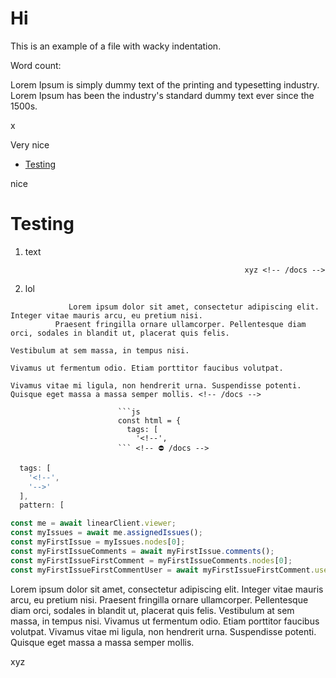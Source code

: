 # Hi

This is an example of a file with wacky indentation.

Word count: 

Lorem Ipsum is simply dummy text of the printing and typesetting industry. Lorem Ipsum has been the industry's standard dummy text ever since the 1500s.

<!-- docs x-->
x
<!-- /docs -->

Very nice

<!--- docs(TOC) foo={{ rad: 'orange' }} ------>
- [Testing](#testing)
<!-- /docs -->

<!-- docs {{functionNamex}} foo={{ rad: 'orange' }} ------>
nice
<!-- /docs -->

# Testing

1. text

    <!-- docs {{functionName}} foo={{ rad: 'yellow' }} -->
                                                        xyz <!-- /docs -->

2. lol


  <!-- docs lol -->
                 Lorem ipsum dolor sit amet, consectetur adipiscing elit. Integer vitae mauris arcu, eu pretium nisi.
              Praesent fringilla ornare ullamcorper. Pellentesque diam orci, sodales in blandit ut, placerat quis felis.
                                                                                                                                                                                                                                                                                                                                                                                                                                                                                                                                                                                                                                                                                                                                                                                                                                                                                                                                                                                                                                                                                                                                                                                                                                                                                                                                                                                                                                                                                                                                                                                                                                                                                                                                                                                                                                                                                                                                                                                                                                                                                                                                                                                                                                                                                                                                                                                                                                                                                                                                                                                                                                                                                                                                                                                                                                                                                                                                                                                                                                                                                                                                                                                                                                                                                                                                                                                                                                                                                                                                                                                                                                                                                                                                                                                                                                                                                                                                                                                                                                                                                                                                                                                                                                                                            Vestibulum at sem massa, in tempus nisi.
                                                                                                                                                                                                                                                                                                                                                                                                                                                                                                                                                                                                                                                                                                                                                                                                                                                                                                                                                                                                                                                                                                                                                                                                                                                                                                                                                                                                                                                                                                                                                                                                                                                                                                                                                                                                                                                                                                                                                                                                                                                                                                                                                                                                                                                                                                                                                                                                                                                                                                                                                                                                                                                                                                                                                                                                                                                                                                                                                                                                                                                                                                                                                                                                                                                                                                                                                                                                                                                                                                                                                                                                                                                                                                                                                                                                                                                                                                                                                                                                                                                                                                                                                                                                                                                                            Vivamus ut fermentum odio. Etiam porttitor faucibus volutpat.
                                                                                                                                                                                                                                                                                                                                                                                                                                                                                                                                                                                                                                                                                                                                                                                                                                                                                                                                                                                                                                                                                                                                                                                                                                                                                                                                                                                                                                                                                                                                                                                                                                                                                                                                                                                                                                                                                                                                                                                                                                                                                                                                                                                                                                                                                                                                                                                                                                                                                                                                                                                                                                                                                                                                                                                                                                                                                                                                                                                                                                                                                                                                                                                                                                                                                                                                                                                                                                                                                                                                                                                                                                                                                                                                                                                                                                                                                                                                                                                                                                                                                                                                                                                                                                                                            Vivamus vitae mi ligula, non hendrerit urna. Suspendisse potenti. Quisque eget massa a massa semper mollis. <!-- /docs -->


  <!-- ⛔️ docs (CODE:src=../local-code-file.js&lines=2-4) -->
                            ```js
                            const html = {
                              tags: [
                                '<!--',
                            ``` <!-- ⛔️ /docs -->

<!-- ⛔️ docs CODE src="../local-code-file.js" lines={[3, 7]} -->
```js
  tags: [
    '<!--',
    '-->'
  ],
  pattern: [
```
<!-- ⛔️ /docs -->

<!-- ⛔️ docs CODE src="../local-code-id.js" id="3_5" -->
```js
const me = await linearClient.viewer;
const myIssues = await me.assignedIssues();
const myFirstIssue = myIssues.nodes[0];
const myFirstIssueComments = await myFirstIssue.comments();
const myFirstIssueFirstComment = myFirstIssueComments.nodes[0];
const myFirstIssueFirstCommentUser = await myFirstIssueFirstComment.user;
```
<!-- ⛔️ /docs -->

Lorem ipsum dolor sit amet, consectetur adipiscing elit. Integer vitae mauris arcu, eu pretium nisi. Praesent fringilla ornare ullamcorper. Pellentesque diam orci, sodales in blandit ut, placerat quis felis. Vestibulum at sem massa, in tempus nisi. Vivamus ut fermentum odio. Etiam porttitor faucibus volutpat. Vivamus vitae mi ligula, non hendrerit urna. Suspendisse potenti. Quisque eget massa a massa semper mollis.

<!-- docs functionName foo={{ rad: 'bar' }} -->xyz<!-- /docs -->